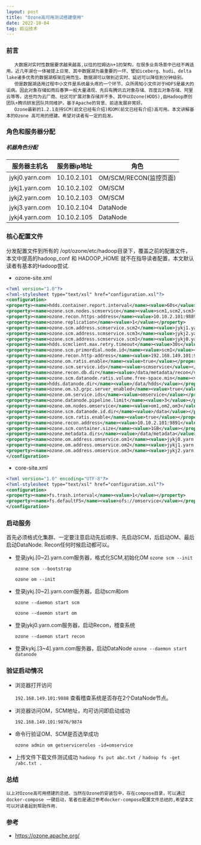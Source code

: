 ```yaml
---
layout: post
title: "Ozone高可用测试搭建使用"
date: 2022-10-04
tag: 前沿技术
---
```


### 前言

```
   大数据对实时性数据要求越来越高,以往的拉姆达n+1的架构，在很多业务场景中已经不再适用。近几年湖仓一体被提上日常、其中数据湖为最重要的一环、譬如iceberg、hudi、delta lake诸多优秀的数据湖框架应用而生。数据湖可以做到近实时、延迟可以降低到分钟级别。
   但是数据湖适用过程中小文件是系统最头疼的一个环节、众所周知小文件对于HDFS是最大的诟病。因此对象存储如雨后春笋一般大量涌现、先后有腾讯云对象存储、百度云对象存储、阿里云等等。这些均为云厂商、社区可扩展对象存储并不多、其中以Ozone(HDDS),由Hadoop原创团队+腾讯研发团队共同维护，基于Apache的背景、前途发展非常好。
   Ozone最新的1.2.1支持SCM(前文已经有介绍)和OM(前文已经有介绍)高可用。本文讲解基本的Ozone 高可用的搭建。希望对读者有一定的启发。
```



### 角色和服务器分配
  #####     机器角色分配

| 服务器主机名   | 服务器ip地址 | 角色                   |
| -------------- | ------------ | ---------------------- |
| jykj0.yarn.com | 10.10.2.101  | OM/SCM/RECON(监控页面) |
| jykj1.yarn.com | 10.10.2.102  | OM/SCM                 |
| jykj2.yarn.com | 10.10.2.103  | OM/SCM                 |
| jykj3.yarn.com | 10.10.2.104  | DataNode               |
| jykj4.yarn.com | 10.10.2.105  | DataNode               |

### 核心配置文件

  分发配置文件到所有的 /opt/ozone/etc/hadoop目录下，覆盖之前的配置文件，本文中提高的hadoop_conf 和 HADOOP_HOME 就不在指导读者配置，本文默认读者有基本的Hadoop尝试.

 * ozone-site.xml

 ```xml
<?xml version="1.0"?>
<?xml-stylesheet type="text/xsl" href="configuration.xsl"?>
<configuration>
<property><name>hdds.container.report.interval</name><value>60s</value></property>
<property><name>ozone.scm.nodes.scmservice</name><value>scm1,scm2,scm3</value></property>
<property><name>ozone.recon.https-address</name><value>10.10.2.101:9889</value></property>
<property><name>ozone.replication</name><value>1</value></property>
<property><name>ozone.scm.address.scmservice.scm2</name><value>jykj1.yarn.com</value></property>
<property><name>ozone.scm.address.scmservice.scm3</name><value>jykj2.yarn.com</value></property>
<property><name>ozone.scm.address.scmservice.scm1</name><value>jykj0.yarn.com</value></property>
<property><name>hdds.scmclient.max.retry.timeout</name><value>30s</value></property>
<property><name>ozone.scm.primordial.node.id</name><value>scm1</value></property>
<property><name>ozone.recon.http-address</name><value>192.168.149.101:9888</value></property>
<property><name>ozone.om.ratis.enable</name><value>true</value></property>
<property><name>ozone.scm.service.ids</name><value>scmservice</value></property>
<property><name>ozone.recon.db.dir</name><value>/data/metadata/recon</value></property>
<property><name>ozone.scm.datanode.ratis.volume.free-space.min</name><value>10MB</value></property>
<property><name>hdds.datanode.dir</name><value>/data/hdds</value></property>
<property><name>ozone.om.s3.grpc.server_enabled</name><value>true</value></property>
<property><name>ozone.om.service.ids</name><value>omservice</value></property>
<property><name>ozone.datanode.pipeline.limit</name><value>3</value></property>
<property><name>ozone.om.nodes.omservice</name><value>om1,om2,om3</value></property>
<property><name>ozone.scm.datanode.id.dir</name><value>/data</value></property>
<property><name>ozone.scm.ratis.enable</name><value>true</value></property>
<property><name>ozone.recon.address</name><value>10.10.2.101:9891</value></property>
<property><name>ozone.scm.container.size</name><value>1GB</value></property>
<property><name>ozone.metadata.dirs</name><value>/data/metadata</value></property>
<property><name>ozone.om.address.omservice.om1</name><value>jykj0.yarn.com</value></property>
<property><name>ozone.om.address.omservice.om2</name><value>jykj1.yarn.com</value></property>
<property><name>ozone.om.address.omservice.om3</name><value>jykj2.yarn.com</value></property>
</configuration>
 ```
 * core-site.xml
```xml
<?xml version="1.0" encoding="UTF-8"?>
<?xml-stylesheet type="text/xsl" href="configuration.xsl"?>
<configuration>
<property><name>fs.trash.interval</name><value>1</value></property>
<property><name>fs.defaultFS</name><value>ofs://omservice</value></property>
</configuration>
```

### 启动服务

   首先必须格式化集群、一定要注意启动先后顺序、先启动SCM，后启动OM、最后启动DataNode. Recon任何时候启动都可以。

  * 登录jykj.[0~2].yarn.com服务器，格式化SCM,初始化OM
    `ozone scm --init`
    
    `ozone scm --bootstrap`
    
    `ozone om --init`
    
  * 登录jykj.[0~2].yarn.com服务器，启动scm和om
    
    `ozone --daemon start scm`
    
    `ozone --daemon start om`
    
 * 登录jykj0.yarn.com服务器，启动Recon，稽查系统
   
   `ozone --daemon start recon`
   
  * 登录kykj.[3~4].yarn.com服务器，启动DataNode
    `ozone --daemon start datanode`

### 验证启动情况

 * 浏览器打开访问

    `192.168.149.101:9888` 查看稽查系统是否存在2个DataNode节点。

 * 浏览器访问OM，SCM地址，均可访问即启动成功

   `192.168.149.101:9876/9874`

 * 命令行验证OM、SCM是否选举成功
   
   `ozone admin om getserviceroles -id=omservice`

* 上传文件下载文件测试成功
   `hadoop fs put abc.txt /`
   `hadoop fs -get /abc.txt .`



### 总结

    以上对Ozone高可用搭建的总结、当然在Ozone的安装包中，存在compose目录，可以通过docker-compose 一键启动，笔者也是通过参考docker-compose配置文件总结的,希望本文可以对读者起到帮助作用.

### 参考

* https://ozone.apache.org/